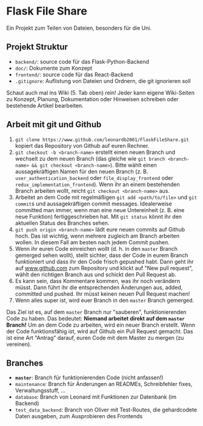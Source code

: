 # Flask File Share
Ein Projekt zum Teilen von Dateien, besonders für die Uni. 

## Projekt Struktur
- `backend/`: source code für das Flask-Python-Backend
- `doc/`: Dokumente zum Konzept
- `frontend/`: source code für das React-Backend
- `.gitignore`: Auflistung von Dateien und Ordnern, die git ignorieren soll

Schaut auch mal ins Wiki (5. Tab oben) rein! Jeder kann eigene Wiki-Seiten zu Konzept, Planung, Dokumentation oder Hinweisen schreiben oder bestehende Artikel bearbeiten.

## Arbeit mit git und Github

1. `git clone https://www.github.com/leonardb2001/FlaskFileShare.git` kopiert das Repository von Github auf euren Rechner.
2. `git checkout -b <branch-name>` erstellt einen neuen Branch und wechselt zu dem neuen Branch (das gleiche wie `git branch <branch-name> && git checkout <branch-name>`). Bitte wählt einen aussagekräftigen Namen für den neuen Branch (z. B. `user_authentication_backend` oder `file_display_frontend` oder `redux_implementation_frontend`). Wenn ihr an einem bestehenden Branch arbeiten wollt, reicht `git checkout <branch-name>` aus.
3. Arbeitet an dem Code mit regelmäßigen `git add <path/to/file>` und `git commit`s und aussagekräftigen commit messages. Idealerweise committed man immer, wenn man eine neue Untereinheit (z. B. eine neue Funktion) fertiggeschrieben hat. Mit `git status` könnt ihr den aktuellen Status des Branches sehen.
4. `git push origin <branch-name>` lädt eure neuen commits auf Github hoch. Das ist wichtig, wenn mehrere zugleich am Branch arbeiten wollen. In diesem Fall am besten nach jedem Commit pushen.
5. Wenn ihr euren Code einreichen wollt (d. h. in den `master` Branch gemerged sehen wollt), stellt sichter, dass der Code in eurem Branch funktioniert und dass ihr den Code frisch gepushed habt. Dann geht ihr auf www.github.com zum Repository und klickt auf "New pull request", wählt den richtigen Branch aus und schickt den Pull Request ab.
6. Es kann sein, dass Kommentare kommen, was ihr noch verändern müsst. Dann führt ihr die entsprechenden Änderungen aus, added, committed und pushed. Ihr müsst keinen neuen Pull Request machen!
7. Wenn alles super ist, wird euer Branch in den `master` Branch gemerged.

Das Ziel ist es, auf dem `master` Branch nur "sauberen", funktionierenden Code zu haben. Das bedeutet: __Niemand arbeitet direkt auf dem `master` Branch!__ Um an dem Code zu arbeiten, wird ein neuer Branch erstellt. Wenn der Code funktionsfähig ist, wird auf Github ein Pull Request gemacht. Das ist eine Art "Antrag" darauf, euren Code mit dem Master zu mergen (zu vereinen).

## Branches
- __`master`__: Branch für funktionierenden Code (nicht anfassen!)
- `maintenance`: Branch für Änderungen an READMEs, Schreibfehler fixes, Verwaltungsstuff, ...
- `database`: Branch von Leonard mit Funktionen zur Datenbank (im Backend)
- `test_data_backend`: Branch von Oliver mit Test-Routes, die gehardcodete Daten ausgeben, zum Ausprobieren des Frontends
